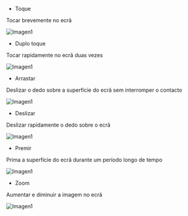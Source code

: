 * Toque

Tocar brevemente no ecrã

![Imagen1](http://static.energysistem.com/images/manuals/39530/535569b2b5b35.jpg)

* Duplo toque

Tocar rapidamente no ecrã duas vezes

![Imagen1](http://static.energysistem.com/images/manuals/39530/535569bdd9805.jpg)

* Arrastar

Deslizar o dedo sobre a superfície do ecrã sem interromper o contacto

![Imagen1](http://static.energysistem.com/images/manuals/39530/535569cfdb51d.jpg)

* Deslizar

Deslizar rapidamente o dedo sobre o ecrã

![Imagen1](http://static.energysistem.com/images/manuals/39530/53556aaed15c2.jpg)

* Premir

Prima a superfície do ecrã durante um período longo de tempo

![Imagen1](http://static.energysistem.com/images/manuals/39530/53556aedbd1e1.jpg)

* Zoom

Aumentar e diminuir a imagem no ecrã

![Imagen1](http://static.energysistem.com/images/manuals/39530/53556afc48900.jpg)


